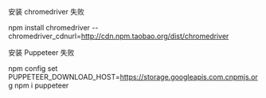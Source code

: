 安装 chromedriver 失败

npm install chromedriver --chromedriver_cdnurl=http://cdn.npm.taobao.org/dist/chromedriver


安装 Puppeteer 失败

npm config set PUPPETEER_DOWNLOAD_HOST=https://storage.googleapis.com.cnpmjs.org
npm i puppeteer